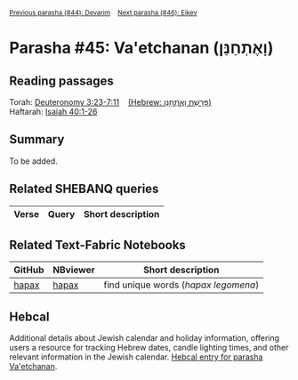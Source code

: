 <sup> <a href="../44%20-%20Devarim">Previous parasha (#44): Devarim</a> &nbsp;&nbsp; <a href="../46%20-%20Eikev">Next parasha (#46): Eikev</a></sup>

# Parasha #45: Va'etchanan (וָאֶתְחַנַּן)

## Reading passages

Torah: <a href="https://www.stepbible.org/?q=version=NASB2020|reference=Deut.3:23-7:11&options=HNVUG" target="_blank">Deuteronomy 3:23-7:11</a> &nbsp;&nbsp; <a href="https://tikkun.io/#/p/devarim" target="_blank">(Hebrew: פָּרָשַׁת וָאֶתְחַנַּן)</a><br>
Haftarah: 
<a href="https://www.stepbible.org/?q=version=NASB2020|reference=Is.40:1-26&options=HNVUG" target="_blank">Isaiah 40:1-26</a>

## Summary

To be added.

## Related SHEBANQ queries

Verse | Query | Short description
--- | --- | --- 


## Related Text-Fabric Notebooks

GitHub | NBviewer | Short description
---|---|---
[hapax](hapax.ipynb) | <a href="https://nbviewer.org/github/tonyjurg/Parashot/blob/main/WeeklyParasha/45%20-%20Va'etchanan/hapax.ipynb" target="_blank">hapax</a> | find unique words (*hapax legomena*)

## Hebcal

Additional details about Jewish calendar and holiday information, offering users a resource for tracking Hebrew dates, candle lighting times, and other relevant information in the Jewish calendar. <a href="https://www.hebcal.com/sedrot/vaetchanan" target="_blank">Hebcal entry for parasha Va'etchanan</a>.
